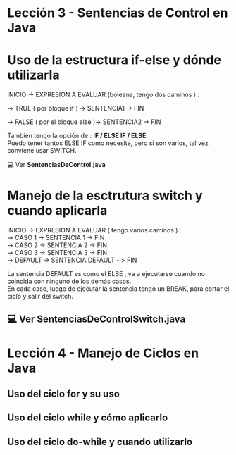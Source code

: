 # Lección 3 - Sentencias de Control en Java

# Uso de la estructura if-else y dónde utilizarla


INICIO -> EXPRESION A EVALUAR (boleana, tengo dos caminos ) : <br>

-> TRUE ( por bloque if ) -> SENTENCIA1 -> FIN <br>

-> FALSE ( por el bloque else )-> SENTENCIA2 -> FIN <br>

También tengo la opción de : **IF / ELSE IF / ELSE** <br>
Puedo tener tantos ELSE IF como necesite, pero si son varios, tal vez conviene usar SWITCH. <br>

:computer:   Ver **SentenciasDeControl.java** <br>

# Manejo de la esctrutura switch y cuando aplicarla

INICIO -> EXPRESION A EVALUAR ( tengo varios caminos ) : <br>
-> CASO 1 -> SENTENCIA 1 -> FIN <br>
-> CASO 2 -> SENTENCIA 2 -> FIN <br>
-> CASO 3 -> SENTENCIA 3 -> FIN <br>
-> DEFAULT -> SENTENCIA DEFAULT - > FIN <br>

La sentencia DEFAULT es como el ELSE , va a ejecutarse cuando no coincida con ninguno de los demás casos. <br>
En cada caso, luego de ejecutar la sentencia tengo un BREAK, para cortar el ciclo y salir del switch. <br>


:computer:   Ver **SentenciasDeControlSwitch.java** <br>
---

# Lección 4 - Manejo de Ciclos en Java

## Uso del ciclo for y su uso

## Uso del ciclo while y cómo aplicarlo

## Uso del ciclo do-while y cuando utilizarlo
